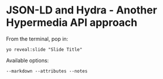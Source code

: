 
# JSON-LD and Hydra - Another Hypermedia API approach

From the terminal, pop in:

  ```yo reveal:slide "Slide Title"```

Available options:

 ```--markdown --attributes --notes```
